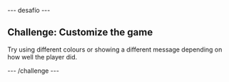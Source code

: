 \--- desafío \---

## Challenge: Customize the game

Try using different colours or showing a different message depending on how well the player did.

\--- /challenge \---